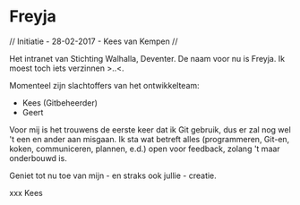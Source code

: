 # Freyja
// Initiatie - 28-02-2017 - Kees van Kempen //

Het intranet van Stichting Walhalla, Deventer. De naam voor nu is Freyja. Ik moest toch iets verzinnen >..<.

Momenteel zijn slachtoffers van het ontwikkelteam:
- Kees (Gitbeheerder)
- Geert

Voor mij is het trouwens de eerste keer dat ik Git gebruik, dus er zal nog wel 't een en ander aan misgaan. Ik sta wat betreft alles (programmeren, Git-en, koken, communiceren, plannen, e.d.) open voor feedback, zolang 't maar onderbouwd is.

Geniet tot nu toe van mijn - en straks ook jullie - creatie.

xxx Kees
